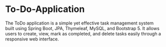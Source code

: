 # To-Do-Application
The ToDo application is a simple yet effective task management system built using Spring Boot, JPA, Thymeleaf, MySQL, and Bootstrap 5. It allows users to create, view, mark as completed, and delete tasks easily through a responsive web interface.
